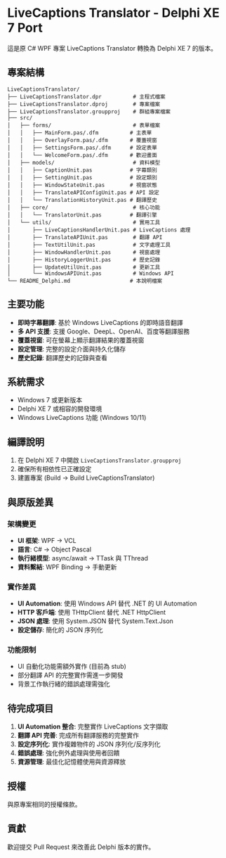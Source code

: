 # LiveCaptions Translator - Delphi XE 7 Port

這是原 C# WPF 專案 LiveCaptions Translator 轉換為 Delphi XE 7 的版本。

## 專案結構

```
LiveCaptionsTranslator/
├── LiveCaptionsTranslator.dpr          # 主程式檔案
├── LiveCaptionsTranslator.dproj        # 專案檔案
├── LiveCaptionsTranslator.groupproj    # 群組專案檔案
├── src/
│   ├── forms/                          # 表單檔案
│   │   ├── MainForm.pas/.dfm          # 主表單
│   │   ├── OverlayForm.pas/.dfm       # 覆蓋視窗
│   │   ├── SettingsForm.pas/.dfm      # 設定表單
│   │   └── WelcomeForm.pas/.dfm       # 歡迎畫面
│   ├── models/                         # 資料模型
│   │   ├── CaptionUnit.pas            # 字幕類別
│   │   ├── SettingUnit.pas            # 設定類別
│   │   ├── WindowStateUnit.pas        # 視窗狀態
│   │   ├── TranslateAPIConfigUnit.pas # API 設定
│   │   └── TranslationHistoryUnit.pas # 翻譯歷史
│   ├── core/                           # 核心功能
│   │   └── TranslatorUnit.pas         # 翻譯引擎
│   └── utils/                          # 實用工具
│       ├── LiveCaptionsHandlerUnit.pas # LiveCaptions 處理
│       ├── TranslateAPIUnit.pas        # 翻譯 API
│       ├── TextUtilUnit.pas            # 文字處理工具
│       ├── WindowHandlerUnit.pas       # 視窗處理
│       ├── HistoryLoggerUnit.pas       # 歷史記錄
│       ├── UpdateUtilUnit.pas          # 更新工具
│       └── WindowsAPIUnit.pas          # Windows API
└── README_Delphi.md                   # 本說明檔案
```

## 主要功能

- **即時字幕翻譯**: 基於 Windows LiveCaptions 的即時語音翻譯
- **多 API 支援**: 支援 Google、DeepL、OpenAI、百度等翻譯服務
- **覆蓋視窗**: 可在螢幕上顯示翻譯結果的覆蓋視窗
- **設定管理**: 完整的設定介面與持久化儲存
- **歷史記錄**: 翻譯歷史的記錄與查看

## 系統需求

- Windows 7 或更新版本
- Delphi XE 7 或相容的開發環境
- Windows LiveCaptions 功能 (Windows 10/11)

## 編譯說明

1. 在 Delphi XE 7 中開啟 `LiveCaptionsTranslator.groupproj`
2. 確保所有相依性已正確設定
3. 建置專案 (Build -> Build LiveCaptionsTranslator)

## 與原版差異

### 架構變更
- **UI 框架**: WPF → VCL
- **語言**: C# → Object Pascal
- **執行緒模型**: async/await → TTask 與 TThread
- **資料繫結**: WPF Binding → 手動更新

### 實作差異
- **UI Automation**: 使用 Windows API 替代 .NET 的 UI Automation
- **HTTP 客戶端**: 使用 THttpClient 替代 .NET HttpClient
- **JSON 處理**: 使用 System.JSON 替代 System.Text.Json
- **設定儲存**: 簡化的 JSON 序列化

### 功能限制
- UI 自動化功能需額外實作 (目前為 stub)
- 部分翻譯 API 的完整實作需進一步開發
- 背景工作執行緒的錯誤處理需強化

## 待完成項目

1. **UI Automation 整合**: 完整實作 LiveCaptions 文字擷取
2. **翻譯 API 完善**: 完成所有翻譯服務的完整實作
3. **設定序列化**: 實作複雜物件的 JSON 序列化/反序列化
4. **錯誤處理**: 強化例外處理與使用者回饋
5. **資源管理**: 最佳化記憶體使用與資源釋放

## 授權

與原專案相同的授權條款。

## 貢獻

歡迎提交 Pull Request 來改善此 Delphi 版本的實作。